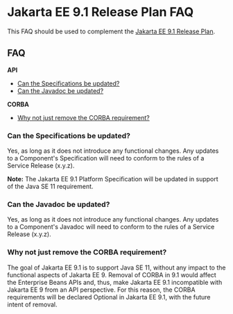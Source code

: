 
# Jakarta EE 9.1 Release Plan FAQ

This FAQ should be used to complement the [Jakarta EE 9.1 Release Plan](https://eclipse-ee4j.github.io/jakartaee-platform/jakartaee9/JakartaEE9.1ReleasePlan).

## FAQ

**API**
- [Can the Specifications be updated?](#can-the-specifications-be-updated)
- [Can the Javadoc be updated?](#can-the-javadoc-be-updated)

**CORBA**
- [Why not just remove the CORBA requirement?](#why-not-just-remove-the-CORBA-requirement)


### Can the Specifications be updated?

Yes, as long as it does not introduce any functional changes.
Any updates to a Component's Specification will need to conform to the rules of a Service Release (x.y.z).

**Note:** The Jakarta EE 9.1 Platform Specification will be updated in support of the Java SE 11 requirement.

### Can the Javadoc be updated?

Yes, as long as it does not introduce any functional changes.
Any updates to a Component's Javadoc will need to conform to the rules of a Service Release (x.y.z).

### Why not just remove the CORBA requirement?

The goal of Jakarta EE 9.1 is to support Java SE 11, without any impact to the functional aspects of Jakarta EE 9.
Removal of CORBA in 9.1 would affect the Enterprise Beans APIs and, thus, make Jakarta EE 9.1 incompatible with Jakarta EE 9 from an API perspective.
For this reason, the CORBA requirements will be declared Optional in Jakarta EE 9.1, with the future intent of removal.
